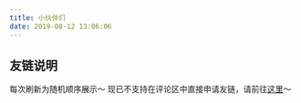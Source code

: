 ```yaml
---
title: 小伙伴们
date: 2019-08-12 13:06:06
---
```

<script>
        (async () => {
          var res = await fetch('/assets/data/links.json');
          var json = await res.json();
          console.log(json);
          const Linkscontainer = document.getElementById('links-page');
          json.forEach(item => {
            const element = document.createElement('div');
            element.className = "links-card";

            element.innerHTML = `
        <a href="${item.link}" class="links-card-body" target="_blank" rel="noopener">
          <div class="links-card-content">
              <div class="link-avatar my-auto">
                
                  <img webp-comp class="lazyload-img" data-srcset="${item.image}" srcset="/img/loading.svg" src="${item.image}" alt="${item.title}" />
                
              </div>
            <div class="link-text">
              <div class="link-title">${item.title}</div>
              <div class="link-intro">${item.intro}</div>
            </div>
          </div>
        </a>
            `;
            Linkscontainer.appendChild(element);
          });
          setTimeout(function () {
  function query(selector) {
    return Array.from(document.querySelectorAll(selector));
}
    
var io = new IntersectionObserver(function (entries) {
    entries.forEach(function (entry) {
        if (entry.isIntersecting) { 
            var img = entry.target;
            img.srcset = img.getAttribute('data-srcset');
            img.className += ' loaded'
            io.unobserve(img);
        }
    });
});
    
query('.lazyload-img').forEach(function (item) {
    io.observe(item);
});
},0)
        })();


      </script>
## 友链说明
每次刷新为随机顺序展示～
现已不支持在评论区中直接申请友链，请前往[这里](https://github.com/TNXG/blog/#friends)～